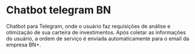 # Chatbot telegram BN
 Chatbot para Telegram, onde o usuário faz requisições de análise e otimização de sua carteira de investimentos.  Após coletar as informações do usuário, a ordem de serviço é enviada automaticamente para o email da empresa BN+. 
